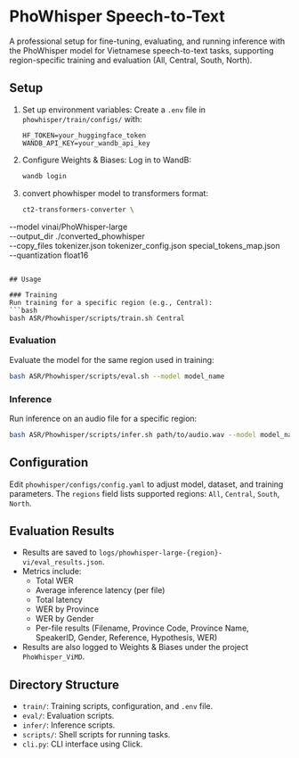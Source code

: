 # PhoWhisper Speech-to-Text

A professional setup for fine-tuning, evaluating, and running inference with the PhoWhisper model for Vietnamese speech-to-text tasks, supporting region-specific training and evaluation (All, Central, South, North).

## Setup

1. Set up environment variables:
   Create a `.env` file in `phowhisper/train/configs/` with:
   ```plaintext
   HF_TOKEN=your_huggingface_token
   WANDB_API_KEY=your_wandb_api_key
   ```

2. Configure Weights & Biases:
   Log in to WandB:
   ```bash
   wandb login
   ```

3. convert phowhisper model to transformers format:
   ```bash
   ct2-transformers-converter \
  --model vinai/PhoWhisper-large \
  --output_dir ./converted_phowhisper \
  --copy_files tokenizer.json tokenizer_config.json special_tokens_map.json \
  --quantization float16
   ```

## Usage

### Training
Run training for a specific region (e.g., Central):
```bash
bash ASR/Phowhisper/scripts/train.sh Central
```

### Evaluation
Evaluate the model for the same region used in training:
```bash
bash ASR/Phowhisper/scripts/eval.sh --model model_name
```

### Inference
Run inference on an audio file for a specific region:
```bash
bash ASR/Phowhisper/scripts/infer.sh path/to/audio.wav --model model_name
```

## Configuration
Edit `phowhisper/configs/config.yaml` to adjust model, dataset, and training parameters. The `regions` field lists supported regions: `All`, `Central`, `South`, `North`.

## Evaluation Results
- Results are saved to `logs/phowhisper-large-{region}-vi/eval_results.json`.
- Metrics include:
  - Total WER
  - Average inference latency (per file)
  - Total latency
  - WER by Province
  - WER by Gender
  - Per-file results (Filename, Province Code, Province Name, SpeakerID, Gender, Reference, Hypothesis, WER)
- Results are also logged to Weights & Biases under the project `PhoWhisper_ViMD`.

## Directory Structure
- `train/`: Training scripts, configuration, and `.env` file.
- `eval/`: Evaluation scripts.
- `infer/`: Inference scripts.
- `scripts/`: Shell scripts for running tasks.
- `cli.py`: CLI interface using Click.
